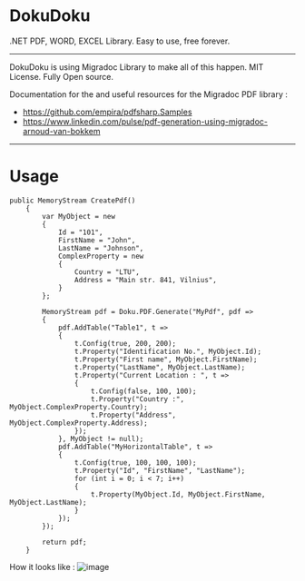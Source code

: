 # DokuDoku
 .NET PDF, WORD, EXCEL Library. Easy to use, free forever.

---
DokuDoku is using Migradoc Library to make all of this happen. MIT License. Fully Open source.

Documentation for the and useful resources for the Migradoc PDF library : 

- https://github.com/empira/pdfsharp.Samples
- https://www.linkedin.com/pulse/pdf-generation-using-migradoc-arnoud-van-bokkem

---
# Usage

```
public MemoryStream CreatePdf()
    {
        var MyObject = new
        {
            Id = "101",
            FirstName = "John",
            LastName = "Johnson",
            ComplexProperty = new
            {
                Country = "LTU",
                Address = "Main str. 841, Vilnius",
            }
        };
        
        MemoryStream pdf = Doku.PDF.Generate("MyPdf", pdf =>
        {
            pdf.AddTable("Table1", t =>
            {
                t.Config(true, 200, 200);
                t.Property("Identification No.", MyObject.Id);
                t.Property("First name", MyObject.FirstName);
                t.Property("LastName", MyObject.LastName);
                t.Property("Current Location : ", t =>
                {
                    t.Config(false, 100, 100);
                    t.Property("Country :", MyObject.ComplexProperty.Country);
                    t.Property("Address", MyObject.ComplexProperty.Address);
                });
            }, MyObject != null);
            pdf.AddTable("MyHorizontalTable", t =>
            {
                t.Config(true, 100, 100, 100);
                t.Property("Id", "FirstName", "LastName");
                for (int i = 0; i < 7; i++)
                {
                    t.Property(MyObject.Id, MyObject.FirstName, MyObject.LastName);
                }
            });
        });

        return pdf;
    }
```

How it looks like : 
![image](https://github.com/jonaspetraska7/DokuDoku/assets/60759096/234ec13a-8f5c-4d8d-aabd-862cc7f693c1)

